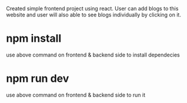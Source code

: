 Created simple frontend project using react.
User can add blogs to this website and user will also able to see blogs individually by clicking on it.

# npm install
use above command on frontend & backend side to install dependecies

# npm run dev
use above command on frontend & backend side to run it
